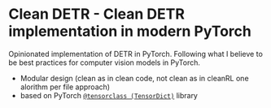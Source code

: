 # Clean DETR - Clean DETR implementation in modern PyTorch
Opinionated implementation of DETR in PyTorch. Following what I believe to be best practices for computer vision models in PyTorch.

* Modular design (clean as in clean code, not clean as in cleanRL one alorithm per file approach)
* based on PyTorch [`@tensorclass (TensorDict)`](https://github.com/pytorch/tensordict) library
